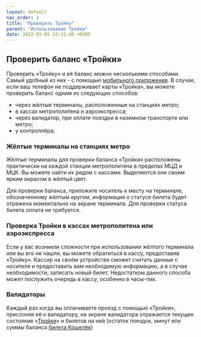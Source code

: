 ```yaml
---
layout: default
nav_order: 3
title: "Проверить Тройку"
parent: "Использование Тройки"
date: 2022-05-05 15:21:00 +0300
---
```


## Проверить баланс «Тройки»

Проверить «Тройку» и её баланс можно несколькими способами. Самый удобный из них - с помощью
[мобильного приложения](/troika/apps/). В случае, если ваш телефон не поддерживает карты
«Тройка», вы можете проверить баланс одним из следующих способов:

- через жёлтые терминалы, расположенные на станциях метро;
- в кассах метрополитена и аэроэкспресса;
- через валидатор, при оплате поездки в наземном транспорте или метро;
- у контроллёра;

### Жёлтые терминалы на станциях метро

Жёлтые терминалы для проверки баланса «Тройка» расположены практически на каждой станции метрополитена в пределах МЦД и МЦК.
Вы можете найти их рядом с кассами. Выделяются они своим ярким окрасом в жёлтый цвет.

Для проверки баланса, приложите носитель к месту на терминале, обозначенному жёлтым кругом, информация о статусе
билета будет отражена моментально на экране терминала. Для проверки статуса билета оплата не требуется.

### Проверка Тройки в кассах метрополитена или аэроэкспресса

Если у вас возникли сложности при использовании жёлтого терминала или вы его не нашли, вы можете обратиться в кассу,
предоставив «Тройку». Кассир на своём устройстве сможет считать данные с носителя и предоставить вам необходимую информацию,
а в случае необходимости, записать новый билет. Недостатком данного способа может послужить очередь в кассу, особенно
в часы-пик.

### Валидаторы

Каждый раз когда вы оплачиваете проезд с помощью «Тройки», прислоняя её к валидатору, на экране валидатора отражается
текущее состояние «[Тройки](https://wiki.supertroika.ru/)» и билетов на ней (остаток поездок, минут или суммы баланса [билета Кошелёк](/troika/tickets/purse/))
